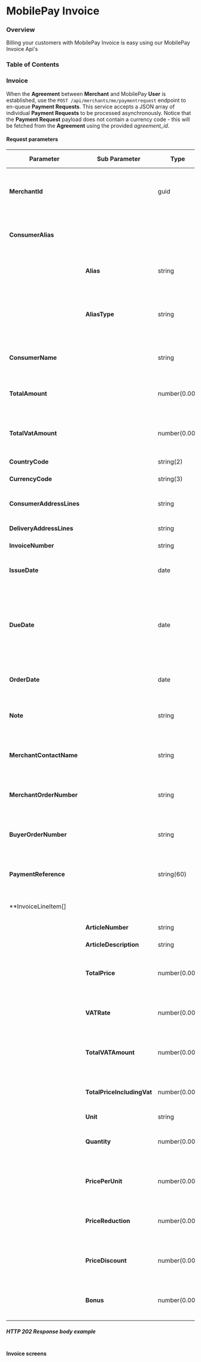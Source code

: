 # MobilePay Invoice

### Overview

Billing your customers with MobilePay Invoice is easy using our MobilePay Invoice Api's

### Table of Contents

### Invoice

When the **Agreement** between **Merchant** and MobilePay **User** is established, use the `POST /api/merchants/me/paymentrequest` endpoint to en-queue **Payment Requests**. This service accepts a JSON array of individual **Payment Requests** to be processed asynchronously. Notice that the **Payment Request** payload does not contain a currency code - this will be fetched from the **Agreement** using the provided *agreement_id*.

#### Request parameters

|Parameter             |Sub Parameter |Type        |Required  |Description                                       |Valid values|
|----------------------|--------------|------------|----------|--------------------------------------------------|------------|
|**MerchantId**        |              |guid        | required |*MobilePay agreement identifying the unique Merchant in MobilePay||
|**ConsumerAlias**     |              |    | required |*Mobile alias of the MobilePay user to be invoiced *||
|    | **Alias**  |string      | required |*Alias value of the MobilePay user *||
|    | **AliasType**  |string      | required |*Alias type of the MobilePay user, allowed values are: Phone number *||
|**ConsumerName**      |              |string      | required |*Full name of the MobilePay user *||
|**TotalAmount**       |              |number(0.00)| required |*The requested amount to be paid.*|>= 0.00, decimals separated with a dot.|
|**TotalVatAmount**    |              |number(0.00)| required |*VAT amount*|>= 0.00, decimals separated with a dot.|
|**CountryCode**       |              |string(2)   | required |*Country code*| eg. DK |
|**CurrencyCode**      |              |string(3)   | required |*Currency code*| eg. DKK |
|**ConsumerAddressLines**|            |string      | required |*Address of consumer receiving the invoice*||
|**DeliveryAddressLines**|            |string      | required |*Delivery address*||
|**InvoiceNumber**     |              |string      | required |*Invoice Number*||
|**IssueDate**         |              |date        | required |*Issue date of invoice*|ISO date format: yyyy-MM-dd|
|**DueDate**           |              |date        | required |*Payment due date. Must be between today and +400 days ahead, otherwise the Request will be declined.*|ISO date format: yyyy-MM-dd|
|**OrderDate**         |              |date        | required |*Order date of invoice*|ISO date format: yyyy-MM-dd|
|**Note**              |              |string      |          |*Free text of additional information to the consumer*||
|**MerchantContactName**|              |string      |          |*Contact name for the individual who issued the invoice*||
|**MerchantOrderNumber**|              |string      |          |*The ordernumber for the invoice used by merchant*||
|**BuyerOrderNumber**|              |string      |          |*The ordernumber for the invoice used by merchant*||
|**PaymentReference**  |              |string(60)  | required |*Reference used on the payment to do reconsilitaion*||
|**InvoiceLineItem[]   |              |            | required |*At least one invoice line is required *||
|    |**ArticleNumber**               |string      | required |*Article Number*||
|    |**ArticleDescription**          |string      | required |*Article Descrition*||
|    |**TotalPrice**                  |number(0.00)| required |*Total price of article without VAT*|>= 0.00, decimals separated with a dot.|
|    |**VATRate**                     |number(0.00)| required |*VAT Rate of article*|>= 0.00, decimals separated with a dot.|
|    |**TotalVATAmount**              |number(0.00)| required |*Total VAT amount of article*|>= 0.00, decimals separated with a dot.|
|    |**TotalPriceIncludingVat**      |number(0.00)| required |*Total price of article including VAT*|>= 0.00, decimals separated with a dot.|
|    |**Unit**                        |string      | required |*Unit ???r*||
|    |**Quantity**                    |number(0.00)| required |*Quantity of article*|>= 0.00, decimals separated with a dot.|
|    |**PricePerUnit**                |number(0.00)|          |*Price per unit*|>= 0.00, decimals separated with a dot.|
|    |**PriceReduction**              |number(0.00)|          |*Price reduction*|>= 0.00, decimals separated with a dot.|
|    |**PriceDiscount**               |number(0.00)|          |*Price discount*|>= 0.00, decimals separated with a dot.|
|    |**Bonus**                       |number(0.00)|          |*Quantity of article*|>= 0.00, decimals separated with a dot.|


##### HTTP 202 Response body example
```
```

#### Invoice screens

    
